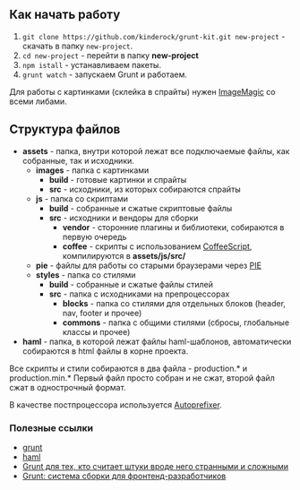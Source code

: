 ## Как начать работу

1. `git clone https://github.com/kinderock/grunt-kit.git new-project` - cкачать в папку `new-project`.
2. `cd new-project` - перейти в папку **new-project**
3. `npm istall` - устанавливаем пакеты.
4. `grunt watch` - запускаем Grunt и работаем.

Для работы с картинками (склейка в спрайты) нужен [ImageMagic](http://www.imagemagick.org/) со всеми либами.


## Структура файлов

- **assets** - папка, внутри которой лежат все подключаемые файлы, как собранные, так и исходники.
  - **images** - папка с картинками
    - **build** - готовые картинки и спрайты
    - **src** - исходники, из которых собираются спрайты
  - **js** - папка со скриптами
    - **build** - собранные и сжатые скриптовые файлы
    - **src** - исходники и вендоры для сборки
      - **vendor** - сторонние плагины и библиотеки, собираются в первую очередь
      - **coffee** - скрипты с использованием [CoffeeScript](http://cidocs.ru/coffeescript/), компилируются в **assets/js/src/**
  - **pie** - файлы для работы со старыми браузерами через [PIE](http://css3pie.com/)
  - **styles** - папка со стилями
    - **build** - собранные и сжатые файлы стилей
    - **src** - папка с исходниками на препроцессорах
      - **blocks** - папка со стилями для отдельных блоков (header, nav, footer и прочее)
      - **commons** - папка с общими стилями (сбросы, глобальные классы и прочее)
- **haml** - папка, в которой лежат файлы haml-шаблонов, автоматически собираются в html файлы в корне проекта.

Все скрипты и стили собираются в два файла - production.* и production.min.*
Первый файл просто собран и не сжат, второй файл сжат в однострочный формат.

В качестве постпроцессора используется [Autoprefixer](https://github.com/postcss/autoprefixer).

### Полезные ссылки

* [grunt](http://gruntjs.com/)
* [haml](http://haml.info/)
* [Grunt для тех, кто считает штуки вроде него странными и сложными](http://frontender.info/grunt-is-not-weird-and-hard/)
* [Grunt: система сборки для фронтенд-разработчиков](http://sapegin.ru/pres/grunt/)
